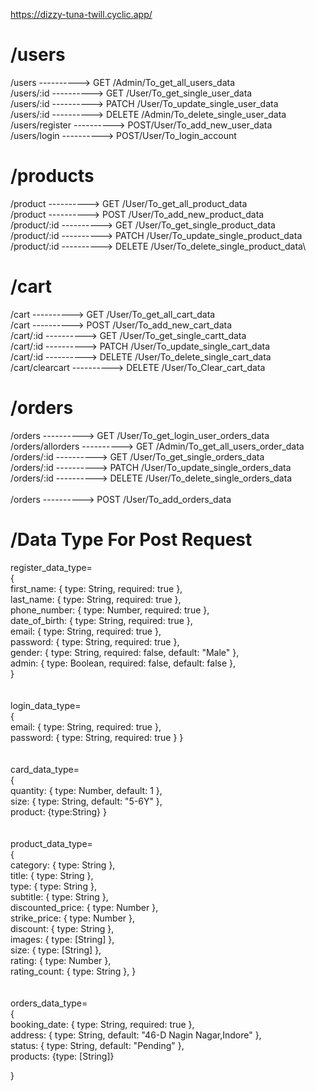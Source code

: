 https://dizzy-tuna-twill.cyclic.app/
<br />
# /users

/users            ---------->      GET /Admin/To_get_all_users_data\
/users/:id        ---------->      GET /User/To_get_single_user_data\
/users/:id        ---------->      PATCH /User/To_update_single_user_data \
/users/:id        ---------->      DELETE /Admin/To_delete_single_user_data\
/users/register   ---------->      POST/User/To_add_new_user_data
<br />
/users/login      ---------->      POST/User/To_login_account 

 # /products

/product          ---------->      GET /User/To_get_all_product_data\
/product          ---------->      POST /User/To_add_new_product_data\
/product/:id      ---------->      GET /User/To_get_single_product_data\
/product/:id      ---------->      PATCH /User/To_update_single_product_data\
/product/:id      ---------->      DELETE /User/To_delete_single_product_data\

 # /cart

/cart            ---------->       GET /User/To_get_all_cart_data\
/cart            ---------->       POST /User/To_add_new_cart_data\
/cart/:id        ---------->       GET /User/To_get_single_cartt_data\
/cart/:id        ---------->       PATCH /User/To_update_single_cart_data
<br />
/cart/:id        ---------->       DELETE /User/To_delete_single_cart_data 
<br />
/cart/clearcart  ---------->       DELETE /User/To_Clear_cart_data
<br />

 # /orders

/orders         ---------->       GET /User/To_get_login_user_orders_data\
/orders/allorders  ---------->    GET /Admin/To_get_all_users_order_data\
/orders/:id    ---------->        GET /User/To_get_single_orders_data 
<br />
/orders/:id    ---------->        PATCH /User/To_update_single_orders_data 
<br />
/orders/:id    ---------->        DELETE /User/To_delete_single_orders_data 
<br />
<br />
/orders        ---------->        POST /User/To_add_orders_data

 # /Data Type For Post Request

register_data_type=\
{\
    first_name: { type: String, required: true },\
    last_name: { type: String, required: true },\
    phone_number: { type: Number, required: true },\
    date_of_birth: { type: String, required: true },\
    email: { type: String, required: true },\
    password: { type: String, required: true },\
    gender: { type: String, required: false, default: "Male" },\
    admin: { type: Boolean, required: false, default: false },\
}
<br /><br /><br />
login_data_type=\
{\
    email: { type: String, required: true },\
    password: { type: String, required: true } 
}
<br /><br /><br />
card_data_type=\
{\
    quantity: { type: Number, default: 1 },\
    size: { type: String, default: "5-6Y" },\
    product: {type:String}
}
<br /><br /><br />
product_data_type=\
{\
    category: { type: String },\
    title: { type: String },\
    type: { type: String },\
    subtitle: { type: String },\
    discounted_price: { type: Number },\
    strike_price: { type: Number },\
    discount: { type: String },\
    images: { type: [String] },\
    size: { type: [String] },\
    rating: { type: Number },\
    rating_count: { type: String },
}
<br /><br /><br />
orders_data_type=\
{\
    booking_date: { type: String, required: true },\
    address: { type: String, default: "46-D Nagin Nagar,Indore" },\
    status: { type: String, default: "Pending" },\
    products: {type: [String]}
 
  }












